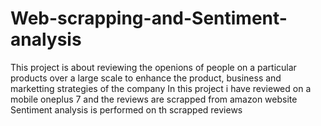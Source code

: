 # Web-scrapping-and-Sentiment-analysis
This project is about reviewing the openions of people on a particular products over a large scale to enhance the product, business and marketting strategies of the company
In this project i have reviewed on a mobile oneplus 7 and the reviews are scrapped from amazon website 
Sentiment analysis is performed on th scrapped reviews
